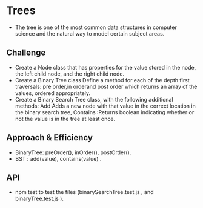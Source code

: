 # Trees
- The tree is one of the most common data structures in computer science and the natural way to model certain subject areas. 

## Challenge
- Create a Node class that has properties for the value stored in the node, the left child node, and the right child node.
- Create a Binary Tree class Define a method for each of the depth first traversals: pre order,in orderand post order which 
returns an array of the values, ordered appropriately.
- Create a Binary Search Tree class, with the following additional methods: Add Adds a new node with that value in the correct 
location in the binary search tree, Contains :Returns boolean indicating whether or not the value is in the tree at least once.

## Approach & Efficiency
- BinaryTree: preOrder(), inOrder(), postOrder().
- BST : add(value), contains(value) .
## API
- npm test to test the files (binarySearchTree.test.js , and binaryTree.test.js ).

